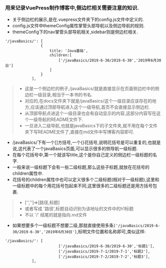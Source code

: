 ### 用来记录VuePress制作博客中,侧边栏相关需要注意的知识.

- 关于侧边栏的展示,是在.vuepress文件夹下的config.js文件中定义的.
- config.js文件中themeConfig属性掌管头部导航以及侧边导航的规则.
- themeConfig下的nav掌管头部导航相关,sidebar则是侧边栏相关.
```vue
'/javaBasics/': [
                {
                    title: 'Java基础',
                    children:[
                        ['/javaBasics/2019-6-30/2019-6-30','2019年6月30日']
                    ]
                }
            ],
```
> - 这是一个侧边栏的例子,/javaBasics/就是直接显示在页面侧边栏中的侧边栏一级目录,相当于一本书的书名.
> - 对应的,在docs文件夹下就是/javaBasics/这个一级目录应该存在的地方,应该通过顶部导航进入这个一级导航,首页不会直接显示侧边栏.
> - 从顶部导航点进这个一级目录也会有自动显示的内容,这部分内容写在这个一级导航的README文件下.
> - 一旦进入二级导航,也就是javaBasics下的子文件夹,就不用在每个文件夹下写README文件了,直接在md文件中写博客内容即可.

- /javaBasics/下有一个[]方括号,一个{}花括号,说明花括号是可以重复的,也就是说,这代表了一个javaBasics页面,可以显示很多的侧导航一级标题.
- 在每个花括号中,第一个就该写title,这个是你自己定义的侧边栏一级标题的名字.
- 一般来说一级标题下会有一些二级标题,那么这些子标题,就放在花括号的children属性中.
- 花括号的children属性中也可以定义很多个二级标题(相对于一级标题),这里和一级标题中的每个用花括号包起来不同,这里很多的二级标题还是用方括号包裹.
> - ['','']=>[路径,标题]
> - 或者写成 '路径',标题自动识别为该地址的文件中的h1标题
> - 不以 '/' 结尾的就是指向.md文件

- 如果想要多个一级标题不想要二级,那就直接使用多条`['/javaBasics/2019-6-30/2019-6-30','2019年6月30日']`,标明文件位置和名称即可,类似这样:

```vue
'/javaBasics/': [
                        ['/javaBasics/2019-6-30/2019-6-30','标题1'],
                        ['/javaBasics/2019-7-1/2019-7-1','标题2'],
                        ['/javaBasics/2019-7-2/2019-7-2','标题3'],
            ],
```       